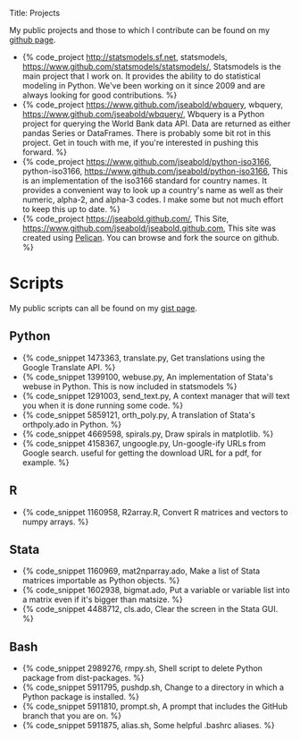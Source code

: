 Title: Projects

My public projects and those to which I contribute can be found on my [github page](https://www.github.com/jseabold).

- {% code_project http://statsmodels.sf.net, statsmodels, https://www.github.com/statsmodels/statsmodels/, Statsmodels is the main project that I work on. It provides the ability to do statistical modeling in Python. We've been working on it since 2009 and are always looking for good contributions. %}
- {% code_project https://www.github.com/jseabold/wbquery, wbquery, https://www.github.com/jseabold/wbquery/, Wbquery is a Python project for querying the World Bank data API. Data are returned as either pandas Series or DataFrames. There is probably some bit rot in this project. Get in touch with me, if you're interested in pushing this forward. %}
- {% code_project https://www.github.com/jseabold/python-iso3166, python-iso3166, https://www.github.com/jseabold/python-iso3166, This is an implementation of the iso3166 standard for country names. It provides a convenient way to look up a country's name as well as their numeric, alpha-2, and alpha-3 codes. I make some but not much effort to keep this up to date. %}
- {% code_project https://jseabold.github.com/, This Site, https://www.github.com/jseabold/jseabold.github.com, This site was created using [Pelican](http://docs.getpelican.com/en/3.2/). You can browse and fork the source on github. %}


Scripts
=======

My public scripts can all be found on my [gist page](https://gist.github.com/jseabold).

Python
------

- {% code_snippet 1473363, translate.py, Get translations using the Google Translate API. %}
- {% code_snippet 1399100, webuse.py, An implementation of Stata's webuse in Python. This is now included in statsmodels %}
- {% code_snippet 1291003, send_text.py, A context manager that will text you when it is done running some code. %}
- {% code_snippet 5859121, orth_poly.py, A translation of Stata's orthpoly.ado in Python. %}
- {% code_snippet 4669598, spirals.py, Draw spirals in matplotlib. %}
- {% code_snippet 4158367, ungoogle.py, Un-google-ify URLs from Google search. useful for getting the download URL for a pdf, for example. %}

R
--

- {% code_snippet 1160958, R2array.R, Convert R matrices and vectors to numpy arrays. %}

Stata
-----

- {% code_snippet 1160969, mat2nparray.ado, Make a list of Stata matrices importable as Python objects. %}
- {% code_snippet 1602938, bigmat.ado, Put a variable or variable list into a matrix even if it's bigger than matsize. %}
- {% code_snippet 4488712, cls.ado, Clear the screen in the Stata GUI. %}

Bash
----

- {% code_snippet 2989276, rmpy.sh, Shell script to delete Python package from dist-packages. %}
- {% code_snippet 5911795, pushdp.sh, Change to a directory in which a Python package is installed. %}
- {% code_snippet 5911810, prompt.sh, A prompt that includes the GitHub branch that you are on. %}
- {% code_snippet 5911875, alias.sh, Some helpful .bashrc aliases. %}
